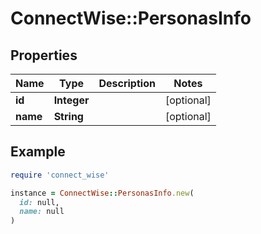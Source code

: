 # ConnectWise::PersonasInfo

## Properties

| Name | Type | Description | Notes |
| ---- | ---- | ----------- | ----- |
| **id** | **Integer** |  | [optional] |
| **name** | **String** |  | [optional] |

## Example

```ruby
require 'connect_wise'

instance = ConnectWise::PersonasInfo.new(
  id: null,
  name: null
)
```

